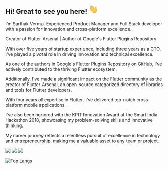 
## Hi! Great to see you here! <img src="https://raw.githubusercontent.com/IAmSarthakVerma/IAmSarthakVerma/master/wave.gif" width="30px" height="30px">
I’m Sarthak Verma. Experienced Product Manager and Full Stack developer with a passion for innovation and cross-platform excellence. 

Creator of Flutter Arsenal | Author of Google's Flutter Plugins Repository

With over five years of startup experience, including three years as a CTO, I've played a pivotal role in driving innovation and technical excellence. 

As one of the authors in Google's Flutter Plugins Repository on GitHub, I've actively contributed to the thriving Flutter ecosystem.

Additionally, I've made a significant impact on the Flutter community as the creator of Flutter Arsenal, an open-source categorized directory of libraries and tools for Flutter developers. 

With four years of expertise in Flutter, I've delivered top-notch cross-platform mobile applications.

I've also been honored with the KPIT Innovation Award at the Smart India Hackathon 2018, showcasing my problem-solving skills and innovative thinking.

My career journey reflects a relentless pursuit of excellence in technology and entrepreneurship, making me a valuable asset to any team or project.

<a href="https://iamsarthakverma.github.io/"><img src="https://img.shields.io/badge/Portfolio-%23000000.svg?style=for-the-badge&logo=firefox&logoColor=#FF7139"/></a>
<a href="https://twitter.com/intent/follow?screen_name=IAmSarthakVerma"><img src="https://img.shields.io/badge/IAmSarthakVerma-%231DA1F2.svg?style=for-the-badge&logo=Twitter&logoColor=white"></a>
<a href="mailto:hisarthakverma@gmail.com"><img src="https://img.shields.io/badge/Gmail-D14836?style=for-the-badge&logo=gmail&logoColor=white"></a>



![Top Langs](https://github-readme-stats.vercel.app/api/top-langs/?username=IAmSarthakVerma&hide=TeX&layout=compact&exclude_repo=MegaBoxing,iamsarthakverma.github.io,sahejsahni.github.io)
